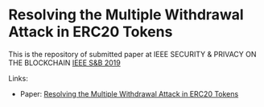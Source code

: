 # Resolving the Multiple Withdrawal Attack in ERC20 Tokens

This is the repository of submitted paper at IEEE SECURITY & PRIVACY ON THE BLOCKCHAIN [IEEE S&B 2019](https://blockchain.kcl.ac.uk/ieee-sb2019/)

Links:
- Paper: [Resolving the Multiple Withdrawal Attack in ERC20 Tokens](files/erc20-multiple-withdrawal-attack/erc20-multiple-withdrawal-attack.pdf)
